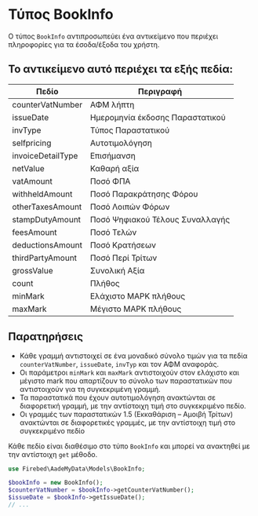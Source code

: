 # Τύπος BookInfo

Ο τύπος `BookInfo` αντιπροσωπεύει ένα αντικείμενο που περιέχει πληροφορίες για τα έσοδα/έξοδα του χρήστη.

## Το αντικείμενο αυτό περιέχει τα εξής πεδία:

| Πεδίο             | Περιγραφή                       |
|-------------------|---------------------------------|
| counterVatNumber  | ΑΦΜ λήπτη                       |
| issueDate         | Ημερομηνία έκδοσης Παραστατικού |
| invType           | Τύπος Παραστατικού              |
| selfpricing       | Αυτοτιμολόγηση                  |
| invoiceDetailType | Επισήμανση                      |
| netValue          | Καθαρή αξία                     |
| vatAmount         | Ποσό ΦΠΑ                        |
| withheldAmount    | Ποσό Παρακράτησης Φόρου         |
| otherTaxesAmount  | Ποσό Λοιπών Φόρων               |
| stampDutyAmount   | Ποσό Ψηφιακού Τέλους Συναλλαγής |
| feesAmount        | Ποσό Τελών                      |
| deductionsAmount  | Ποσό Κρατήσεων                  |
| thirdPartyAmount  | Ποσό Περί Τρίτων                |
| grossValue        | Συνολική Αξία                   |
| count             | Πλήθος                          |
| minMark           | Ελάχιστο ΜΑΡΚ πλήθους           |
| maxMark           | Μέγιστο ΜΑΡΚ πλήθους            |

## Παρατηρήσεις

- Κάθε γραμμή αντιστοιχεί σε ένα μοναδικό σύνολο τιμών για τα πεδία
  `counterVatNumber`, `issueDate`, `invTyp` και τον ΑΦΜ αναφοράς.
- Οι παράμετροι `minMark` και `maxMark` αντιστοιχούν στον ελάχιστο και μέγιστο mark που
  απαρτίζουν το σύνολο των παραστατικών που αντιστοιχούν για τη συγκεκριμένη
  γραμμή.
- Τα παραστατικά που έχουν αυτοτιμολόγηση ανακτώνται σε διαφορετική γραμμή, με
  την αντίστοιχη τιμή στο συγκεκριμένο πεδίο.
- Οι γραμμές των παραστατικών 1.5 (Εκκαθάριση – Αμοιβή Τρίτων) ανακτώνται σε
  διαφορετικές γραμμές, με την αντίστοιχη τιμή στο συγκεκριμένο πεδίο

Κάθε πεδίο είναι διαθέσιμο στο τύπο `BookInfo` και μπορεί να ανακτηθεί με την αντίστοιχη `get` μέθοδο.

```php
use Firebed\AadeMyData\Models\BookInfo;

$bookInfo = new BookInfo();
$counterVatNumber = $bookInfo->getCounterVatNumber();
$issueDate = $bookInfo->getIssueDate();
// ...
```















